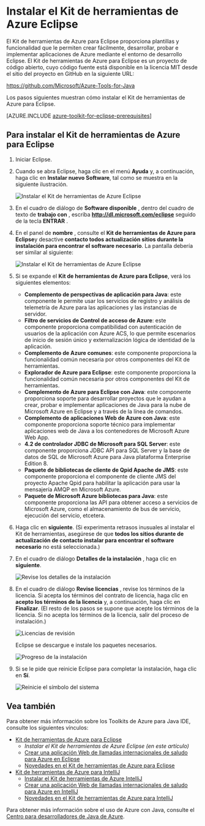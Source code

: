 <properties
    pageTitle="Instalar el Kit de herramientas de Azure Eclipse | Microsoft Azure"
    description="Obtenga información sobre cómo instalar el Kit de herramientas de Azure para Eclipse."
    services=""
    documentationCenter="java"
    authors="rmcmurray"
    manager="wpickett"
    editor=""/>

<tags
    ms.service="multiple"
    ms.workload="na"
    ms.tgt_pltfrm="multiple"
    ms.devlang="Java"
    ms.topic="article"
    ms.date="08/11/2016" 
    ms.author="robmcm"/>

<!-- Legacy MSDN URL = https://msdn.microsoft.com/library/azure/hh690946.aspx -->

# <a name="installing-the-azure-toolkit-for-eclipse"></a>Instalar el Kit de herramientas de Azure Eclipse

El Kit de herramientas de Azure para Eclipse proporciona plantillas y funcionalidad que le permiten crear fácilmente, desarrollar, probar e implementar aplicaciones de Azure mediante el entorno de desarrollo Eclipse. El Kit de herramientas de Azure para Eclipse es un proyecto de código abierto, cuyo código fuente está disponible en la licencia MIT desde el sitio del proyecto en GitHub en la siguiente URL:

<https://github.com/Microsoft/Azure-Tools-for-Java>

Los pasos siguientes muestran cómo instalar el Kit de herramientas de Azure para Eclipse.

[AZURE.INCLUDE [azure-toolkit-for-eclipse-prerequisites](../includes/azure-toolkit-for-eclipse-prerequisites.md)]

## <a name="to-install-the-azure-toolkit-for-eclipse"></a>Para instalar el Kit de herramientas de Azure para Eclipse

1. Iniciar Eclipse.

1. Cuando se abra Eclipse, haga clic en el menú **Ayuda** y, a continuación, haga clic en **Instalar nuevo Software**, tal como se muestra en la siguiente ilustración.

    ![Instalar el Kit de herramientas de Azure Eclipse][01]

1. En el cuadro de diálogo de **Software disponible** , dentro del cuadro de texto de **trabajo con** , escriba **http://dl.microsoft.com/eclipse** seguido de la tecla **ENTRAR** .

1. En el panel de **nombre** , consulte el **Kit de herramientas de Azure para Eclipse**y desactive **contacto todos actualización sitios durante la instalación para encontrar el software necesario**. La pantalla debería ser similar al siguiente:

    ![Instalar el Kit de herramientas de Azure Eclipse][02]

1. Si se expande el **Kit de herramientas de Azure para Eclipse**, verá los siguientes elementos:

    * **Complemento de perspectivas de aplicación para Java**: este componente le permite usar los servicios de registro y análisis de telemetría de Azure para las aplicaciones y las instancias de servidor.
    * **Filtro de servicios de Control de acceso de Azure**: este componente proporciona compatibilidad con autenticación de usuarios de la aplicación con Azure ACS, lo que permite escenarios de inicio de sesión único y externalización lógica de identidad de la aplicación.
    * **Complemento de Azure comunes**: este componente proporciona la funcionalidad común necesaria por otros componentes del Kit de herramientas.
    * **Explorador de Azure para Eclipse**: este componente proporciona la funcionalidad común necesaria por otros componentes del Kit de herramientas.
    * **Complemento de Azure para Eclipse con Java**: este componente proporciona soporte para desarrollar proyectos que le ayudan a crear, probar e implementar aplicaciones de Java para la nube de Microsoft Azure en Eclipse y a través de la línea de comandos.
    * **Complemento de aplicaciones Web de Azure con Java**: este componente proporciona soporte técnico para implementar aplicaciones web de Java a los contenedores de Microsoft Azure Web App.
    * **4.2 de controlador JDBC de Microsoft para SQL Server**: este componente proporciona JDBC API para SQL Server y la base de datos de SQL de Microsoft Azure para Java plataforma Enterprise Edition 8.
    * **Paquete de bibliotecas de cliente de Qpid Apache de JMS**: este componente proporciona el componente de cliente JMS del proyecto Apache Qpid para habilitar la aplicación para usar la mensajería AMQP en Microsoft Azure.
    * **Paquete de Microsoft Azure bibliotecas para Java**: este componente proporciona las API para obtener acceso a servicios de Microsoft Azure, como el almacenamiento de bus de servicio, ejecución del servicio, etcetera.

1. Haga clic en **siguiente**. (Si experimenta retrasos inusuales al instalar el Kit de herramientas, asegúrese de que **todos los sitios durante de actualización de contacto instalar para encontrar el software necesario** no está seleccionada.)

1. En el cuadro de diálogo **Detalles de la instalación** , haga clic en **siguiente**.

    ![Revise los detalles de la instalación][03]

1. En el cuadro de diálogo **Revise licencias** , revise los términos de la licencia. Si acepta los términos del contrato de licencia, haga clic en **acepto los términos de la licencia** y, a continuación, haga clic en **Finalizar**. (El resto de los pasos se supone que acepte los términos de la licencia. Si no acepta los términos de la licencia, salir del proceso de instalación.)

    ![Licencias de revisión][04]

    Eclipse se descargue e instale los paquetes necesarios.

    ![Progreso de la instalación][05]

1. Si se le pide que reinicie Eclipse para completar la instalación, haga clic en **Sí**.

    ![Reinicie el símbolo del sistema][06]

## <a name="see-also"></a>Vea también

Para obtener más información sobre los Toolkits de Azure para Java IDE, consulte los siguientes vínculos:

- [Kit de herramientas de Azure para Eclipse]
  - *Instalar el Kit de herramientas de Azure Eclipse (en este artículo)*
  - [Crear una aplicación Web de llamadas internacionales de saludo para Azure en Eclipse]
  - [Novedades en el Kit de herramientas de Azure para Eclipse]
- [Kit de herramientas de Azure para IntelliJ]
  - [Instalar el Kit de herramientas de Azure IntelliJ]
  - [Crear una aplicación Web de llamadas internacionales de saludo para Azure en IntelliJ]
  - [Novedades en el Kit de herramientas de Azure para IntelliJ]

Para obtener más información sobre el uso de Azure con Java, consulte el [Centro para desarrolladores de Java de Azure].

<!-- URL List -->

[Kit de herramientas de Azure para Eclipse]: ./azure-toolkit-for-eclipse.md
[Kit de herramientas de Azure para IntelliJ]: ./azure-toolkit-for-intellij.md
[Crear una aplicación Web de llamadas internacionales de saludo para Azure en Eclipse]: ./app-service-web/app-service-web-eclipse-create-hello-world-web-app.md
[Crear una aplicación Web de llamadas internacionales de saludo para Azure en IntelliJ]: ./app-service-web/app-service-web-intellij-create-hello-world-web-app.md
[Installing the Azure Toolkit for Eclipse]: ./azure-toolkit-for-eclipse-installation.md
[Instalar el Kit de herramientas de Azure IntelliJ]: ./azure-toolkit-for-intellij-installation.md
[Novedades en el Kit de herramientas de Azure para Eclipse]: ./azure-toolkit-for-eclipse-whats-new.md
[Novedades en el Kit de herramientas de Azure para IntelliJ]: ./azure-toolkit-for-intellij-whats-new.md

[Centro para desarrolladores de Java de Azure]: https://azure.microsoft.com/develop/java/

<!-- IMG List -->

[01]: ./media/azure-toolkit-for-eclipse-installation/eclipse-installation-01.png
[02]: ./media/azure-toolkit-for-eclipse-installation/eclipse-installation-02.png
[03]: ./media/azure-toolkit-for-eclipse-installation/eclipse-installation-03.png
[04]: ./media/azure-toolkit-for-eclipse-installation/eclipse-installation-04.png
[05]: ./media/azure-toolkit-for-eclipse-installation/eclipse-installation-05.png
[06]: ./media/azure-toolkit-for-eclipse-installation/eclipse-installation-06.png


